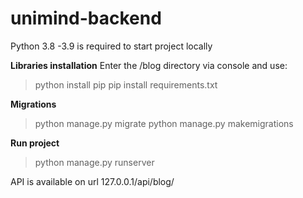 # unimind-backend
Python 3.8 -3.9 is required to start project locally 

**Libraries installation**
Enter the /blog directory via console and use:
>python install pip
>pip install requirements.txt

**Migrations**
>python manage.py migrate
>python manage.py makemigrations

**Run project**
>python manage.py runserver

API is available on url 127.0.0.1/api/blog/
